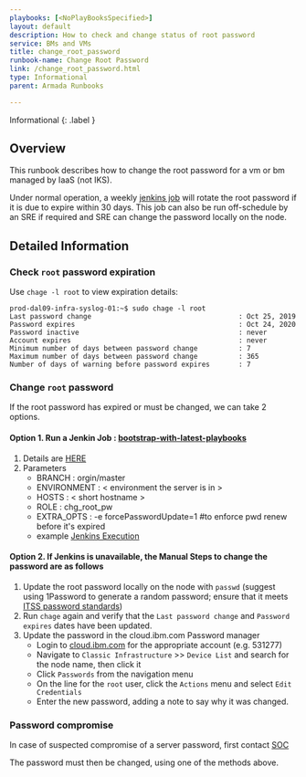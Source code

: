 ```yaml
---
playbooks: [<NoPlayBooksSpecified>]
layout: default
description: How to check and change status of root password
service: BMs and VMs
title: change_root_password
runbook-name: Change Root Password
link: /change_root_password.html
type: Informational
parent: Armada Runbooks

---
```


Informational
{: .label }

## Overview

This runbook describes how to change the root password for a vm or bm managed by IaaS (not IKS).

Under normal operation, a weekly [jenkins job](https://alchemy-conductors-jenkins.swg-devops.com/job/Conductors/job/Conductors-Maintenance/job/bootstrap-change-root-password/) will rotate the root password if it is due to expire within 30 days. This job can also be run off-schedule by an SRE if required and SRE can change the password locally on the node.

## Detailed Information

### Check `root` password expiration

Use `chage -l root` to view expiration details:

```
prod-dal09-infra-syslog-01:~$ sudo chage -l root
Last password change                                    : Oct 25, 2019
Password expires                                        : Oct 24, 2020
Password inactive                                       : never
Account expires                                         : never
Minimum number of days between password change          : 7
Maximum number of days between password change          : 365
Number of days of warning before password expires       : 7
```

### Change `root` password

If the root password has expired or must be changed, we can take 2 options.

#### Option 1. Run a Jenkin Job : [bootstrap-with-latest-playbooks](https://alchemy-conductors-jenkins.swg-devops.com/view/Conductors/job/Conductors/job/Conductors-Maintenance/job/bootstrap-with-latest-playbooks/)

1. Details are [HERE](https://github.ibm.com/alchemy-conductors/bootstrap-one/blob/master/playbooks/roles/chg_root_pw/README.md)
1. Parameters
   - BRANCH : orgin/master
   - ENVIRONMENT : < environment the server is in >
   - HOSTS : < short hostname >
   - ROLE : chg_root_pw
   - EXTRA_OPTS : -e forcePasswordUpdate=1 #to enforce pwd renew before it's expired
   - example [Jenkins Execution](https://alchemy-conductors-jenkins.swg-devops.com/view/Conductors/job/Conductors/job/Conductors-Maintenance/job/bootstrap-with-latest-playbooks/1154/parameters/)

#### Option 2. If Jenkins is unavailable, the Manual Steps to change the password are as follows

1. Update the root password locally on the node with `passwd` (suggest using 1Password to generate a random password; ensure that it meets [ITSS password standards](https://pages.github.ibm.com/ciso-psg/main/standards/itss.html#40-access-control))
1. Run `chage` again and verify that the `Last password change` and `Password expires` dates have been updated.
1. Update the password in the cloud.ibm.com Password manager
   - Login to [cloud.ibm.com](https://cloud.ibm.com) for the appropriate account (e.g. 531277)
   - Navigate to `Classic Infrastructure` >> `Device List` and search for the node name, then click it
   - Click `Passwords` from the navigation menu
   - On the line for the `root` user, click the `Actions` menu and select `Edit Credentials`
   - Enter the new password, adding a note to say why it was changed.

### Password compromise

In case of suspected compromise of a server password, first contact [SOC](https://pages.github.ibm.com/alchemy-conductors/documentation-pages/docs/runbooks/methods_to_contact_public_cloud_SOC.html)

The password must then be changed, using one of the methods above.
